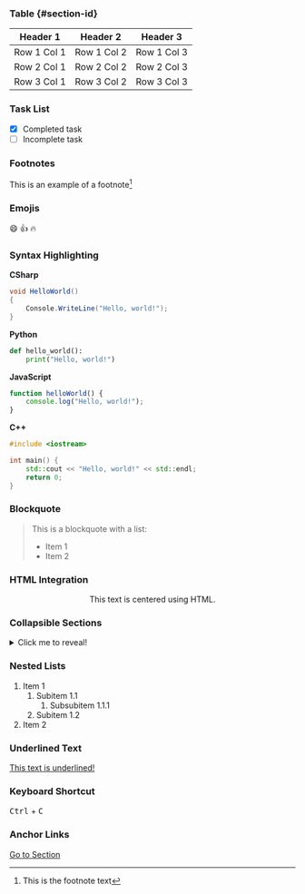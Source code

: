 ### Table {#section-id}
| Header 1    | Header 2    | Header 3    |
| ----------- | ----------- | ----------- |
| Row 1 Col 1 | Row 1 Col 2 | Row 1 Col 3 |
| Row 2 Col 1 | Row 2 Col 2 | Row 2 Col 3 |
| Row 3 Col 1 | Row 3 Col 2 | Row 3 Col 3 |

### Task List
- [X] Completed task
- [ ] Incomplete task

### Footnotes
This is an example of a footnote[^1]
[^1]: This is the footnote text


### Emojis
:smile: :thumbsup: :fire:

### Syntax Highlighting
**CSharp**
```csharp
void HelloWorld()
{
	Console.WriteLine("Hello, world!");
}
```
**Python**
```python
def hello_world():
	print("Hello, world!")
```
**JavaScript**
```javascript
function helloWorld() {
	console.log("Hello, world!");
}
```
**C++**
```c++
#include <iostream>

int main() {
	std::cout << "Hello, world!" << std::endl;
	return 0;
}
```

### Blockquote
> This is a blockquote with a list:
> - Item 1
> - Item 2

### HTML Integration
<p align="center">This text is centered using HTML.</p>

### Collapsible Sections
<details>
	<summary>Click me to reveal!</summary>
	Wow, you revealed me! :)
</details>

### Nested Lists
1. Item 1
   1. Subitem 1.1
      1. Subsubitem 1.1.1
   2. Subitem 1.2
2. Item 2

### Underlined Text
<ins>This text is underlined!</ins>

### Keyboard Shortcut 
<kbd>Ctrl</kbd> + <kbd>C</kbd>

### Anchor Links
[Go to Section](#section-id)